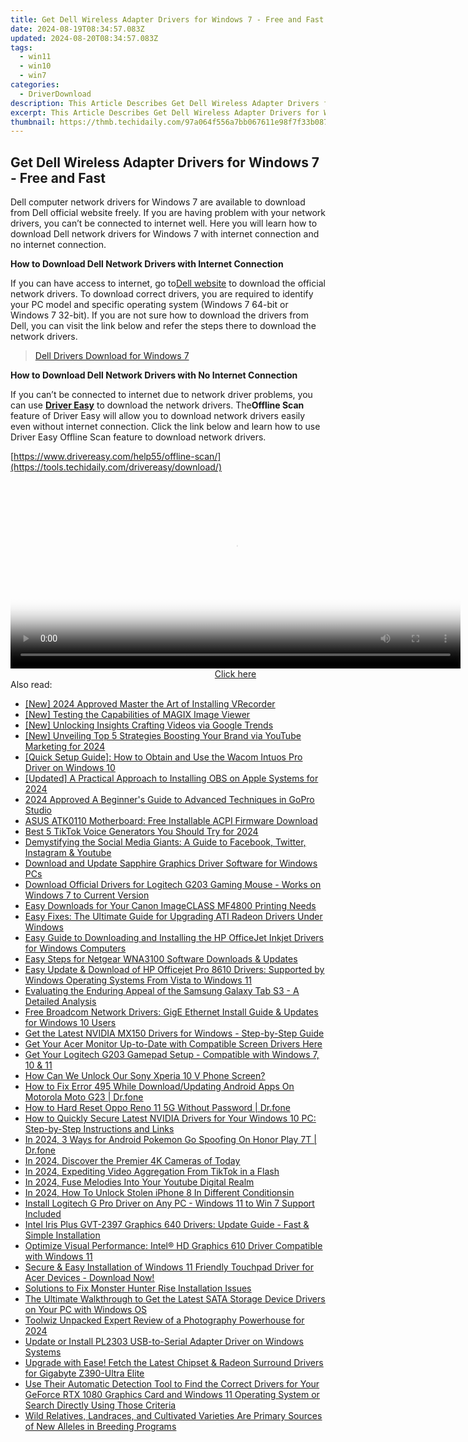```yaml
---
title: Get Dell Wireless Adapter Drivers for Windows 7 - Free and Fast
date: 2024-08-19T08:34:57.083Z
updated: 2024-08-20T08:34:57.083Z
tags:
  - win11
  - win10
  - win7
categories:
  - DriverDownload
description: This Article Describes Get Dell Wireless Adapter Drivers for Windows 7 - Free and Fast
excerpt: This Article Describes Get Dell Wireless Adapter Drivers for Windows 7 - Free and Fast
thumbnail: https://thmb.techidaily.com/97a064f556a7bb067611e98f7f33b087d4344415697ae32a33a8f3d286a74da8.png
---
```


## Get Dell Wireless Adapter Drivers for Windows 7 - Free and Fast

Dell computer network drivers for Windows 7 are available to download from Dell official website freely. If you are having problem with your network drivers, you can’t be connected to internet well. Here you will learn how to download Dell network drivers for Windows 7 with internet connection and no internet connection.

**How to Download Dell Network Drivers with Internet Connection**

 If you can have access to internet, go to[Dell website](https://shop-links.co/link/?exclusive=1&publisher_slug=itechdaily19598&url=http%3A%2F%2Fwww.dell.com%2Fsupport%2Fhome%2Fus%2Fen%2F19%2FProducts%2F%3Fapp%3Ddrivers) to download the official network drivers. To download correct drivers, you are required to identify your PC model and specific operating system (Windows 7 64-bit or Windows 7 32-bit). If you are not sure how to download the drivers from Dell, you can visit the link below and refer the steps there to download the network drivers.

> [Dell Drivers Download for Windows 7](https://tools.techidaily.com/drivereasy/download/)

 **How to Download Dell Network Drivers with No Internet Connection**

 If you can’t be connected to internet due to network driver problems, you can use **[Driver Easy](https://tools.techidaily.com/drivereasy/download/)**  to download the network drivers. The**Offline Scan** feature of Driver Easy will allow you to download network drivers easily even without internet connection. Click the link below and learn how to use Driver Easy Offline Scan feature to download network drivers.

[https://www.drivereasy.com/help55/offline-scan/](https://tools.techidaily.com/drivereasy/download/)

<ins class="adsbygoogle"
     style="display:block"
     data-ad-format="autorelaxed"
     data-ad-client="ca-pub-7571918770474297"
     data-ad-slot="1223367746"></ins>



<ins class="adsbygoogle"
     style="display:block"
     data-ad-client="ca-pub-7571918770474297"
     data-ad-slot="8358498916"
     data-ad-format="auto"
     data-full-width-responsive="true"></ins>

<!-- affiliate ads begin -->
<span id="1993650">
					<video width="720" height="300" style="cursor:pointer"
           poster="//a.impactradius-go.com/display-clicktoplayimage/1993650.jpeg"
           onclick="if(!this.playClicked){this.play();this.setAttribute('controls',true);this.playClicked=true;}">
	   <source src="//a.impactradius-go.com/display-ad/22993-1993650">
	   <img src="//a.impactradius-go.com/display-clicktoplayimage/1993650.jpeg" style="border: none; height: 100%; width: 100%; object-fit: contain">
	</video>
	<div style="width:720px;text-align:center"><a href="javascript:window.open(decodeURIComponent('https%3A%2F%2Fhomestyler.sjv.io%2Fc%2F5597632%2F1993650%2F22993'), '_blank');void(0);">Click here</a></div>
</span>
<img height="0" width="0" src="https://imp.pxf.io/i/5597632/1993650/22993" style="position:absolute;visibility:hidden;" border="0" />
<!-- affiliate ads end -->
<span class="atpl-alsoreadstyle">Also read:</span>
<div><ul>
<li><a href="https://digital-screen-recording.techidaily.com/new-2024-approved-master-the-art-of-installing-vrecorder/"><u>[New] 2024 Approved  Master the Art of Installing VRecorder</u></a></li>
<li><a href="https://some-skills.techidaily.com/new-testing-the-capabilities-of-magix-image-viewer/"><u>[New] Testing the Capabilities of MAGIX Image Viewer</u></a></li>
<li><a href="https://facebook-record-videos.techidaily.com/new-unlocking-insights-crafting-videos-via-google-trends/"><u>[New] Unlocking Insights  Crafting Videos via Google Trends</u></a></li>
<li><a href="https://youtube-sure.techidaily.com/nveiling-top-5-strategies-boosting-your-brand-via-youtube-marketing-for-2024/"><u>[New] Unveiling Top 5 Strategies  Boosting Your Brand via YouTube Marketing for 2024</u></a></li>
<li><a href="https://win-dash.techidaily.com/quick-setup-guide-how-to-obtain-and-use-the-wacom-intuos-pro-driver-on-windows-10/"><u>[Quick Setup Guide]: How to Obtain and Use the Wacom Intuos Pro Driver on Windows 10</u></a></li>
<li><a href="https://screen-recording.techidaily.com/updated-a-practical-approach-to-installing-obs-on-apple-systems-for-2024/"><u>[Updated] A Practical Approach to Installing OBS on Apple Systems for 2024</u></a></li>
<li><a href="https://vp-tips.techidaily.com/2024-approved-a-beginners-guide-to-advanced-techniques-in-gopro-studio/"><u>2024 Approved  A Beginner's Guide to Advanced Techniques in GoPro Studio</u></a></li>
<li><a href="https://win-dash.techidaily.com/asus-atk0110-motherboard-free-installable-acpi-firmware-download/"><u>ASUS ATK0110 Motherboard: Free Installable ACPI Firmware Download</u></a></li>
<li><a href="https://ai-voice.techidaily.com/best-5-tiktok-voice-generators-you-should-try-for-2024/"><u>Best 5 TikTok Voice Generators You Should Try for 2024</u></a></li>
<li><a href="https://win-forum.techidaily.com/demystifying-the-social-media-giants-a-guide-to-facebook-twitter-instagram-and-youtube/"><u>Demystifying the Social Media Giants: A Guide to Facebook, Twitter, Instagram & Youtube</u></a></li>
<li><a href="https://win-dash.techidaily.com/download-and-update-sapphire-graphics-driver-software-for-windows-pcs/"><u>Download and Update Sapphire Graphics Driver Software for Windows PCs</u></a></li>
<li><a href="https://win-dash.techidaily.com/download-official-drivers-for-logitech-g203-gaming-mouse-works-on-windows-7-to-current-version/"><u>Download Official Drivers for Logitech G203 Gaming Mouse - Works on Windows 7 to Current Version</u></a></li>
<li><a href="https://win-dash.techidaily.com/easy-downloads-for-your-canon-imageclass-mf4800-printing-needs/"><u>Easy Downloads for Your Canon ImageCLASS MF4800 Printing Needs</u></a></li>
<li><a href="https://win-dash.techidaily.com/easy-fixes-the-ultimate-guide-for-upgrading-ati-radeon-drivers-under-windows/"><u>Easy Fixes: The Ultimate Guide for Upgrading ATI Radeon Drivers Under Windows</u></a></li>
<li><a href="https://win-dash.techidaily.com/easy-guide-to-downloading-and-installing-the-hp-officejet-inkjet-drivers-for-windows-computers/"><u>Easy Guide to Downloading and Installing the HP OfficeJet Inkjet Drivers for Windows Computers</u></a></li>
<li><a href="https://win-dash.techidaily.com/easy-steps-for-netgear-wna3100-software-downloads-and-updates/"><u>Easy Steps for Netgear WNA3100 Software Downloads & Updates</u></a></li>
<li><a href="https://win-dash.techidaily.com/easy-update-and-download-of-hp-officejet-pro-8610-drivers-supported-by-windows-operating-systems-from-vista-to-windows-11/"><u>Easy Update & Download of HP Officejet Pro 8610 Drivers: Supported by Windows Operating Systems From Vista to Windows 11</u></a></li>
<li><a href="https://buynow-info.techidaily.com/evaluating-the-enduring-appeal-of-the-samsung-galaxy-tab-s3-a-detailed-analysis/"><u>Evaluating the Enduring Appeal of the Samsung Galaxy Tab S3 - A Detailed Analysis</u></a></li>
<li><a href="https://win-dash.techidaily.com/free-broadcom-network-drivers-gige-ethernet-install-guide-and-updates-for-windows-10-users/"><u>Free Broadcom Network Drivers: GigE Ethernet Install Guide & Updates for Windows 10 Users</u></a></li>
<li><a href="https://win-dash.techidaily.com/get-the-latest-nvidia-mx150-drivers-for-windows-step-by-step-guide/"><u>Get the Latest NVIDIA MX150 Drivers for Windows - Step-by-Step Guide</u></a></li>
<li><a href="https://win-dash.techidaily.com/1722961405714-get-your-acer-monitor-up-to-date-with-compatible-screen-drivers-here/"><u>Get Your Acer Monitor Up-to-Date with Compatible Screen Drivers Here</u></a></li>
<li><a href="https://win-dash.techidaily.com/get-your-logitech-g203-gamepad-setup-compatible-with-windows-7-10-and-11/"><u>Get Your Logitech G203 Gamepad Setup - Compatible with Windows 7, 10 & 11</u></a></li>
<li><a href="https://android-unlock.techidaily.com/how-can-we-unlock-our-sony-xperia-10-v-phone-screen-by-drfone-android/"><u>How Can We Unlock Our Sony Xperia 10 V Phone Screen?</u></a></li>
<li><a href="https://change-location.techidaily.com/how-to-fix-error-495-while-downloadupdating-android-apps-on-motorola-moto-g23-drfone-by-drfone-fix-android-problems-fix-android-problems/"><u>How to Fix Error 495 While Download/Updating Android Apps On Motorola Moto G23 | Dr.fone</u></a></li>
<li><a href="https://techidaily.com/how-to-hard-reset-oppo-reno-11-5g-without-password-drfone-by-drfone-reset-android-reset-android/"><u>How to Hard Reset Oppo Reno 11 5G Without Password | Dr.fone</u></a></li>
<li><a href="https://win-dash.techidaily.com/how-to-quickly-secure-latest-nvidia-drivers-for-your-windows-10-pc-step-by-step-instructions-and-links/"><u>How to Quickly Secure Latest NVIDIA Drivers for Your Windows 10 PC: Step-by-Step Instructions and Links</u></a></li>
<li><a href="https://pokemon-go-android.techidaily.com/in-2024-3-ways-for-android-pokemon-go-spoofing-on-honor-play-7t-drfone-by-drfone-virtual-android/"><u>In 2024, 3 Ways for Android Pokemon Go Spoofing On Honor Play 7T | Dr.fone</u></a></li>
<li><a href="https://fox-cloud.techidaily.com/in-2024-discover-the-premier-4k-cameras-of-today/"><u>In 2024, Discover the Premier 4K Cameras of Today</u></a></li>
<li><a href="https://some-knowledge.techidaily.com/in-2024-expediting-video-aggregation-from-tiktok-in-a-flash/"><u>In 2024, Expediting Video Aggregation From TikTok in a Flash</u></a></li>
<li><a href="https://youtube-blog.techidaily.com/24-fuse-melodies-into-your-youtube-digital-realm/"><u>In 2024, Fuse Melodies Into Your Youtube Digital Realm</u></a></li>
<li><a href="https://ios-unlock.techidaily.com/in-2024-how-to-unlock-stolen-iphone-8-in-different-conditionsin-by-drfone-ios/"><u>In 2024, How To Unlock Stolen iPhone 8 In Different Conditionsin</u></a></li>
<li><a href="https://win-dash.techidaily.com/install-logitech-g-pro-driver-on-any-pc-windows-11-to-win-7-support-included/"><u>Install Logitech G Pro Driver on Any PC - Windows 11 to Win 7 Support Included</u></a></li>
<li><a href="https://win-dash.techidaily.com/intel-iris-plus-gvt-2397-graphics-640-drivers-update-guide-fast-and-simple-installation/"><u>Intel Iris Plus GVT-2397 Graphics 640 Drivers: Update Guide - Fast & Simple Installation</u></a></li>
<li><a href="https://win-dash.techidaily.com/optimize-visual-performance-intel-hd-graphics-610-driver-compatible-with-windows-11/"><u>Optimize Visual Performance: Intel® HD Graphics 610 Driver Compatible with Windows 11</u></a></li>
<li><a href="https://win-dash.techidaily.com/secure-and-easy-installation-of-windows-11-friendly-touchpad-driver-for-acer-devices-download-now/"><u>Secure & Easy Installation of Windows 11 Friendly Touchpad Driver for Acer Devices - Download Now!</u></a></li>
<li><a href="https://win-answers.techidaily.com/solutions-to-fix-monster-hunter-rise-installation-issues/"><u>Solutions to Fix Monster Hunter Rise Installation Issues</u></a></li>
<li><a href="https://win-dash.techidaily.com/the-ultimate-walkthrough-to-get-the-latest-sata-storage-device-drivers-on-your-pc-with-windows-os/"><u>The Ultimate Walkthrough to Get the Latest SATA Storage Device Drivers on Your PC with Windows OS</u></a></li>
<li><a href="https://some-skills.techidaily.com/toolwiz-unpacked-expert-review-of-a-photography-powerhouse-for-2024/"><u>Toolwiz Unpacked  Expert Review of a Photography Powerhouse for 2024</u></a></li>
<li><a href="https://win-dash.techidaily.com/update-or-install-pl2303-usb-to-serial-adapter-driver-on-windows-systems/"><u>Update or Install PL2303 USB-to-Serial Adapter Driver on Windows Systems</u></a></li>
<li><a href="https://win-dash.techidaily.com/upgrade-with-ease-fetch-the-latest-chipset-and-radeon-surround-drivers-for-gigabyte-z390-ultra-elite/"><u>Upgrade with Ease! Fetch the Latest Chipset & Radeon Surround Drivers for Gigabyte Z390-Ultra Elite</u></a></li>
<li><a href="https://win-dash.techidaily.com/use-their-automatic-detection-tool-to-find-the-correct-drivers-for-your-geforce-rtx-1080-graphics-card-and-windows-11-operating-system-or-search-directly-us108/"><u>Use Their Automatic Detection Tool to Find the Correct Drivers for Your GeForce RTX 1080 Graphics Card and Windows 11 Operating System or Search Directly Using Those Criteria</u></a></li>
<li><a href="https://win-dash.techidaily.com/1722962727498-wild-relatives-landraces-and-cultivated-varieties-are-primary-sources-of-new-alleles-in-breeding-programs/"><u>Wild Relatives, Landraces, and Cultivated Varieties Are Primary Sources of New Alleles in Breeding Programs</u></a></li>
</ul></div>
